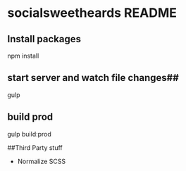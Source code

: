 ﻿# socialsweetheards README

## Install packages ##

npm install

## start server and watch file changes##

gulp

## build prod ##

gulp build:prod


##Third Party stuff

- Normalize SCSS

